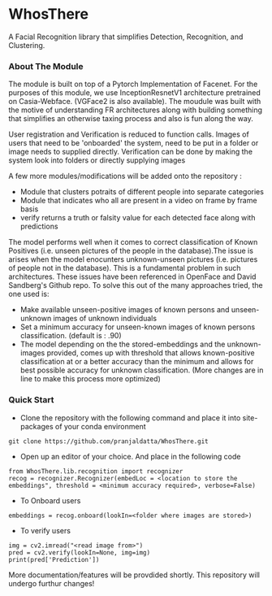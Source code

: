 # WhosThere
A Facial Recognition library that simplifies Detection, Recognition, and Clustering.

### About The Module

The module is built on top of a Pytorch Implementation of Facenet. For the purposes of this module, we use InceptionResnetV1 architecture pretrained on Casia-Webface. (VGFace2 is also available). The moudule was built with the motive of understanding FR architectures along with building something that simplifies an otherwise taxing process and also is fun along the way.

User registration and Verification is reduced to function calls. Images of users that need to be 'onboarded' the system, need to be put in a folder or image needs to supplied directly. Verification can be done by making the system look into folders or directly supplying images



A few more modules/modifications will be added onto the repository : 
* Module that clusters potraits of different people into separate categories
* Module that indicates who all are present in a video on frame by frame basis
* verify returns a truth or falsity value for each detected face along with predictions


The model performs well when it comes to correct classification of Known Positives (i.e. unseen pictures of the people in the database).The issue is arises when the model enocunters unknown-unseen pictures (i.e. pictures of people not in the database). This is a fundamental problem in such architectures. These issues have been referenced in OpenFace and David Sandberg's Github repo. To solve this out of the many approaches tried,  the one used is:

* Make available unseen-positive images of known persons and unseen-unknown images of unknown individuals
* Set a minimum accuracy for unseen-known images of known persons classification. (default is : .90)
* The model depending on the the stored-embeddings and the unknown-images provided, comes up with threshold that allows known-positive classification at or a better accuracy than the minimum and allows for best possible accuracy for unknown classification. (More changes are in line to make this process more optimized)


### Quick Start 

* Clone the repository with the following command and place it into site-packages of your conda environment
```
git clone https://github.com/pranjaldatta/WhosThere.git
```
* Open up an editor of your choice. And place in the following code
```
from WhosThere.lib.recognition import recognizer
recog = recognizer.Recognizer(embedLoc = <location to store the embeddings", threshold = <minimum accuracy required>, verbose=False)

```
* To Onboard users 
```
embeddings = recog.onboard(lookIn=<folder where images are stored>)
```
* To verify users 
```
img = cv2.imread("<read image from>")
pred = cv2.verify(lookIn=None, img=img)
print(pred['Prediction'])
```

More documentation/features will be provdided shortly.
This repository will undergo furthur changes! 
